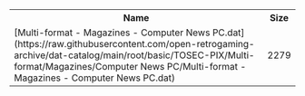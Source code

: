 <table>
<tr><th>Name</th><th>Size</th></tr>
<tr><td>
[Multi-format - Magazines - Computer News PC.dat](https://raw.githubusercontent.com/open-retrogaming-archive/dat-catalog/main/root/basic/TOSEC-PIX/Multi-format/Magazines/Computer News PC/Multi-format - Magazines - Computer News PC.dat)
</td><td>2279</td></tr>
</table>
